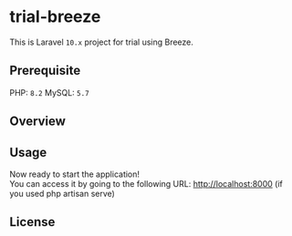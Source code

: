 # trial-breeze

This is Laravel `10.x` project for trial using Breeze.

## Prerequisite

PHP: `8.2`
MySQL: `5.7`

## Overview

## Usage

Now ready to start the application!  
You can access it by going to the following URL: <http://localhost:8000> (if you used php artisan serve)

## License
